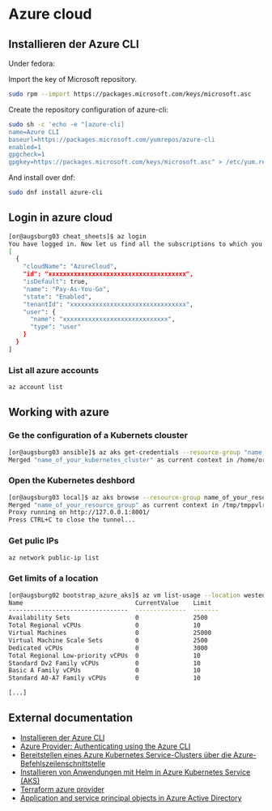 Azure cloud
===========

Installieren der Azure CLI
--------------------------

Under fedora:

Import the key of Microsoft repository.

```bash
sudo rpm --import https://packages.microsoft.com/keys/microsoft.asc
```

Create the repository configuration of azure-cli:

```bash
sudo sh -c 'echo -e "[azure-cli]
name=Azure CLI
baseurl=https://packages.microsoft.com/yumrepos/azure-cli
enabled=1
gpgcheck=1
gpgkey=https://packages.microsoft.com/keys/microsoft.asc" > /etc/yum.repos.d/azure-cli.repo'
```

And install over dnf:

```bash
sudo dnf install azure-cli
```

Login in azure cloud
--------------------

```bash
[or@augsburg03 cheat_sheets]$ az login
You have logged in. Now let us find all the subscriptions to which you have access...
[
  {
    "cloudName": "AzureCloud",
    "id": "xxxxxxxxxxxxxxxxxxxxxxxxxxxxxxxxxxxxxx",
    "isDefault": true,
    "name": "Pay-As-You-Go",
    "state": "Enabled",
    "tenantId": "xxxxxxxxxxxxxxxxxxxxxxxxxxxxxxxx",
    "user": {
      "name": "xxxxxxxxxxxxxxxxxxxxxxxxxxxxx",
      "type": "user"
    }
  }
]
```

### List all azure accounts ###

```bash
az account list
```

Working with azure
------------------

### Ge the configuration of a Kubernets clouster ###

```bash
[or@augsburg03 ansible]$ az aks get-credentials --resource-group "name_of_your_resource_group" --name "name_of_your_kubernetes_cluster"
Merged "name_of_your_kubernetes_cluster" as current context in /home/or/.kube/config

```

### Open the Kubernetes deshbord ###

```bash
[or@augsburg03 local]$ az aks browse --resource-group name_of_your_resource_group --name name_of_your_resource_group
Merged "name_of_your_resource_group" as current context in /tmp/tmppvlruefk
Proxy running on http://127.0.0.1:8001/
Press CTRL+C to close the tunnel...

```

### Get pulic IPs ###

```bash
az network public-ip list
```

### Get limits of a location ###

```bash
[or@augsburg02 bootstrap_azure_aks]$ az vm list-usage --location westeurope  --output table
Name                               CurrentValue    Limit
---------------------------------  --------------  -------
Availability Sets                  0               2500
Total Regional vCPUs               0               10
Virtual Machines                   0               25000
Virtual Machine Scale Sets         0               2500
Dedicated vCPUs                    0               3000
Total Regional Low-priority vCPUs  0               10
Standard Dv2 Family vCPUs          0               10
Basic A Family vCPUs               0               10
Standard A0-A7 Family vCPUs        0               10

[...]
```

External documentation
----------------------

* [Installieren der Azure CLI](https://docs.microsoft.com/de-de/cli/azure/install-azure-cli?view=azure-cli-latest)
* [Azure Provider: Authenticating using the Azure CLI](https://www.terraform.io/docs/providers/azurerm/guides/azure_cli.html)
* [Bereitstellen eines Azure Kubernetes Service-Clusters über die Azure-Befehlszeilenschnittstelle](https://docs.microsoft.com/de-de/azure/aks/kubernetes-walkthrough)
* [Installieren von Anwendungen mit Helm in Azure Kubernetes Service (AKS)](https://docs.microsoft.com/de-de/azure/aks/kubernetes-helm)
* [Terraform azure provider](https://www.terraform.io/docs/providers/azurerm/index.html)
* [Application and service principal objects in Azure Active Directory](https://docs.microsoft.com/en-us/azure/active-directory/develop/app-objects-and-service-principals)